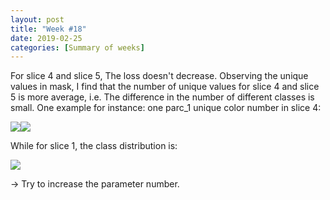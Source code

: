 ```yaml
---
layout: post
title: "Week #18"
date: 2019-02-25
categories: [Summary of weeks]
---
```

For slice 4 and slice 5, The loss doesn't decrease.
Observing the unique values in mask, I find that the number of unique values for slice 4 and slice 5 is more average, i.e. The difference in the number of different classes is small. One example for instance:
one parc_1 unique color number in slice 4:

<img src="{{ site.baseurl }}/assets/distribution_class.jpg" ><img src="{{ site.baseurl }}/assets/distribution_class_noback.jpg" >

While for slice 1, the class distribution is:

<img src="{{ site.baseurl }}/assets/distribution_slice1.jpg" >


-> Try to increase the parameter number.
